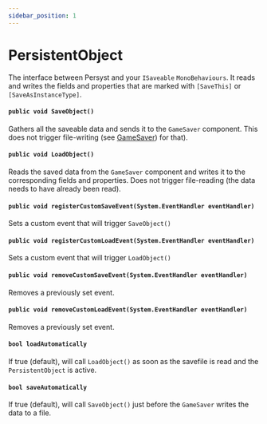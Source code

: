 ```yaml
---
sidebar_position: 1
---
```


# PersistentObject
The interface between Persyst and your `ISaveable` `MonoBehaviours`. It reads and writes the fields and properties that are marked with `[SaveThis]` or `[SaveAsInstanceType]`.


#### `public void SaveObject()`
Gathers all the saveable data and sends it to the `GameSaver` component. This does not trigger file-writing (see [GameSaver](GameSaver)) for that).

#### `public void LoadObject()`
Reads the saved data from the `GameSaver` component and writes it to the corresponding fields and properties. Does not trigger file-reading (the data needs to have already been read).

#### `public void registerCustomSaveEvent(System.EventHandler eventHandler)`
Sets a custom event that will trigger `SaveObject()`

#### `public void registerCustomLoadEvent(System.EventHandler eventHandler)`
Sets a custom event that will trigger `LoadObject()`

#### `public void removeCustomSaveEvent(System.EventHandler eventHandler)`
Removes a previously set event.

#### `public void removeCustomLoadEvent(System.EventHandler eventHandler)`
Removes a previously set event.

#### `bool loadAutomatically`
If true (default), will call `LoadObject()` as soon as the savefile is read and the `PersistentObject` is active.

#### `bool saveAutomatically`
If true (default), will call `SaveObject()` just before the `GameSaver` writes the data to a file.